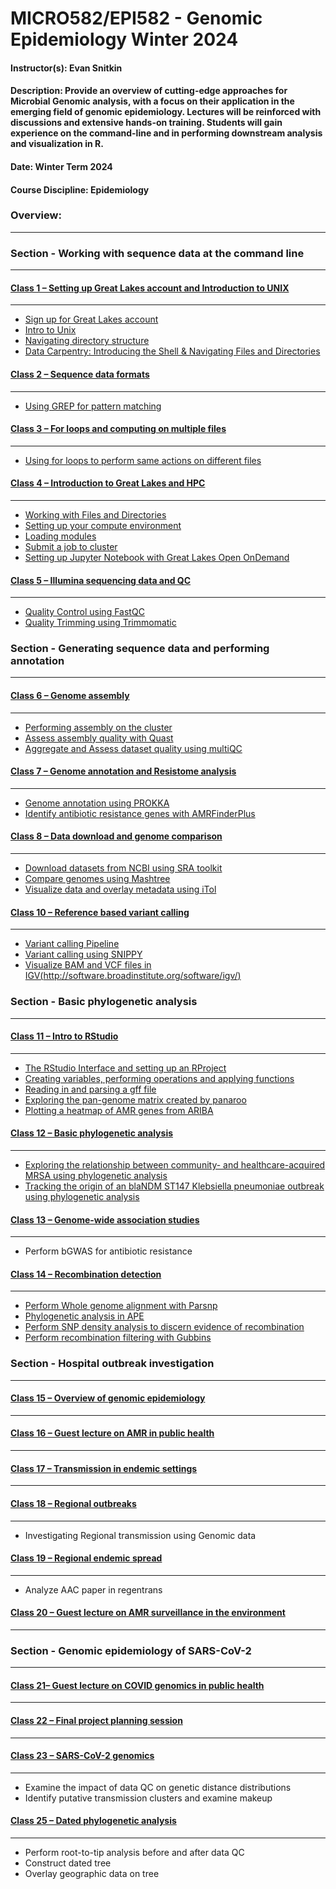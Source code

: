 # MICRO582/EPI582 - Genomic Epidemiology Winter 2024

#### Instructor(s): Evan Snitkin

#### Description: Provide an overview of cutting-edge approaches for Microbial Genomic analysis, with a focus on their application in the emerging field of genomic epidemiology. Lectures will be reinforced with discussions and extensive hands-on training. Students will gain experience on the command-line and in performing downstream analysis and visualization in R.

#### Date: Winter Term 2024

#### Course Discipline: Epidemiology

### Overview:
------------

### Section - Working with sequence data at the command line
--------------------------------------------------------

#### [Class 1 – Setting up Great Lakes account and Introduction to UNIX](https://github.com/Snitkin-Lab-Umich/MICRO582-EPI582-Winter-2024/blob/main/class/class1/README.md)
***

- [Sign up for Great Lakes account](https://github.com/Snitkin-Lab-Umich/MICRO582-EPI582-Winter-2024/blob/main/class/class1/README.md#sign-up-for-great-lakes-account)
- [Intro to Unix](https://github.com/Snitkin-Lab-Umich/MICRO582-EPI582-Winter-2024/blob/main/class/class1/README.md#intro-to-unix)
- [Navigating directory structure](https://github.com/Snitkin-Lab-Umich/MICRO582-EPI582-Winter-2024/blob/main/class/class1/README.md#navigating-directory-structure)
- [Data Carpentry: Introducing the Shell & Navigating Files and Directories](https://github.com/Snitkin-Lab-Umich/MICRO582-EPI582-Winter-2024/blob/main/class/class1/README.md#data-carpentry:-introducing-the-shell-&-navigating-files-and-directories)

#### [Class 2 – Sequence data formats](https://github.com/Snitkin-Lab-Umich/MICRO582-EPI582-Winter-2024/blob/main/class/class2/README.md)
***

- [Using GREP for pattern matching](https://github.com/Snitkin-Lab-Umich/MICRO582-EPI582-Winter-2024/blob/main/class/class2/README.md#using-grep-for-pattern-matching)

#### [Class 3 – For loops and computing on multiple files](https://github.com/Snitkin-Lab-Umich/MICRO582-EPI582-Winter-2024/blob/main/class/class3/README.md)
***

- [Using for loops to perform same actions on different files](https://github.com/Snitkin-Lab-Umich/MICRO582-EPI582-Winter-2024/blob/main/class/class3/README.md#using-for-loops-to-perform-same-actions-on-different-files)

#### [Class 4 – Introduction to Great Lakes and HPC](https://github.com/Snitkin-Lab-Umich/MICRO582-EPI582-Winter-2024/blob/main/class/class4/README.md)
***

- [Working with Files and Directories](https://github.com/Snitkin-Lab-Umich/MICRO582-EPI582-Winter-2024/blob/main/class/class4/README.md#working-with-files-and-directories)
- [Setting up your compute environment](https://github.com/Snitkin-Lab-Umich/MICRO582-EPI582-Winter-2024/blob/main/class/class4/README.md#setting-up-your-compute-environment)
- [Loading modules](https://github.com/Snitkin-Lab-Umich/MICRO582-EPI582-Winter-2024/blob/main/class/class4/README.md#loading-modules)
- [Submit a job to cluster](https://github.com/Snitkin-Lab-Umich/MICRO582-EPI582-Winter-2024/blob/main/class/class4/README.md#submit-a-job-to-cluster)
- [Setting up Jupyter Notebook with Great Lakes Open OnDemand](https://github.com/Snitkin-Lab-Umich/MICRO582-EPI582-Winter-2024/blob/main/class/class4/README.md#setting-up-jupyter-notebook-with-great-lakes-open-ondemand)

#### [Class 5 – Illumina sequencing data and QC](https://github.com/Snitkin-Lab-Umich/MICRO582-EPI582-Winter-2024/blob/main/class/class5/README.md)
***

- [Quality Control using FastQC](https://github.com/Snitkin-Lab-Umich/MICRO582-EPI582-Winter-2024/blob/main/class/class5/README.md#quality-control-using-fastqc)
- [Quality Trimming using Trimmomatic](https://github.com/Snitkin-Lab-Umich/MICRO582-EPI582-Winter-2024/blob/main/class/class5/README.md#quality-trimming-using-trimmomatic)


### Section - Generating sequence data and performing annotation
------------------------------------------------------------

#### [Class 6 – Genome assembly](https://github.com/Snitkin-Lab-Umich/MICRO582-EPI582-Winter-2024/blob/main/class/class6/README.md)
***

- [Performing assembly on the cluster](https://github.com/Snitkin-Lab-Umich/MICRO582-EPI582-Winter-2024/blob/main/class/class6/README.md#performing-assembly-on-the-cluster)
- [Assess assembly quality with Quast](https://github.com/Snitkin-Lab-Umich/MICRO582-EPI582-Winter-2024/blob/main/class/class6/README.md#assess-assembly-quality-with-quast)
- [Aggregate and Assess dataset quality using multiQC](https://github.com/Snitkin-Lab-Umich/MICRO582-EPI582-Winter-2024/blob/main/class/class6/README.md#aggregate-and-assess-dataset-quality-using-multiqc)

#### [Class 7 – Genome annotation and Resistome analysis](https://github.com/Snitkin-Lab-Umich/MICRO582-EPI582-Winter-2024/blob/main/class/class7/README.md)
***

- [Genome annotation using PROKKA](https://github.com/Snitkin-Lab-Umich/MICRO582-EPI582-Winter-2024/blob/main/class/class7/README.md#genome-annotation-using-prokka)
- [Identify antibiotic resistance genes with AMRFinderPlus](https://github.com/Snitkin-Lab-Umich/MICRO582-EPI582-Winter-2024/blob/main/class/class7/README.md#identify-antibiotic-resistance-genes-with-AMRFinderPlus)


<!---
#### [Class 8 – Resistome analysis](https://github.com/Snitkin-Lab-Umich/MICRO582-EPI582-Winter-2024/blob/main/class/class8/README.md)
***

- [Determine which genomes contain KPC genes using BLAST](https://github.com/Snitkin-Lab-Umich/MICRO582-EPI582-Winter-2024/blob/main/class/class8/README.md#determine-which-genomes-contain-KPC-genes-using-blast)
- [Perform pan-genome analysis with Panaroo](https://github.com/Snitkin-Lab-Umich/MICRO582-EPI582-Winter-2024/blob/main/class/class7/README.md#perform-pan-genome-analysis-with-panaroo)

-->
  
#### [Class 8 – Data download and genome comparison](https://github.com/Snitkin-Lab-Umich/MICRO582-EPI582-Winter-2024/blob/main/class/class8/README.md)
***

- [Download datasets from NCBI using SRA toolkit](https://github.com/Snitkin-Lab-Umich/MICRO582-EPI582-Winter-2024/blob/main/class/class9/README.md#download-datasets-from-ncbi-using-sra-toolkit)
- [Compare genomes using Mashtree](https://github.com/Snitkin-Lab-Umich/MICRO582-EPI582-Winter-2024/blob/main/class/class9/README.md#compare-genomes-using-mashtree)
- [Visualize data and overlay metadata using iTol](https://github.com/Snitkin-Lab-Umich/MICRO582-EPI582-Winter-2024/blob/main/class/class9/README.md#visualize-our-tree-and-metadata-using-itol)

#### [Class 10 – Reference based variant calling](https://github.com/Snitkin-Lab-Umich/MICRO582-EPI582-Winter-2024/blob/main/class/class10/README.md)
***

- [Variant calling Pipeline](https://github.com/Snitkin-Lab-Umich/MICRO582-EPI582-Winter-2024/blob/main/class/class10/README.md#variant-calling-pipeline)
- [Variant calling using SNIPPY](https://github.com/Snitkin-Lab-Umich/MICRO582-EPI582-Winter-2024/blob/main/class/class10/README.md#variant-calling-using-snippy)
- [Visualize BAM and VCF files in IGV(http://software.broadinstitute.org/software/igv/)](https://github.com/Snitkin-Lab-Umich/MICRO582-EPI582-Winter-2024/blob/main/class/class10/README.md#visualize-bam-and-vcf-files-in-IGV)


### Section - Basic phylogenetic analysis
-------------------------------------

#### [Class 11 – Intro to RStudio](https://github.com/Snitkin-Lab-Umich/MICRO582-EPI582-Winter-2024/blob/main/class/class11/README.md)
***

- [The RStudio Interface and setting up an RProject](https://github.com/Snitkin-Lab-Umich/MICRO582-EPI582-Winter-2024/blob/main/class/class11/README.md#the-rstudio-interface-and-setting-up-an-rproject)
- [Creating variables, performing operations and applying functions](https://github.com/Snitkin-Lab-Umich/MICRO582-EPI582-Winter-2024/blob/main/class/class11/README.md#creating-variables,-performing-operations-and-applying-functions)
- [Reading in and parsing a gff file](https://github.com/Snitkin-Lab-Umich/MICRO582-EPI582-Winter-2024/blob/main/class/class11/README.md#reading-in-and-parsing-a-gff-file)
- [Exploring the pan-genome matrix created by panaroo](https://github.com/Snitkin-Lab-Umich/MICRO582-EPI582-Winter-2024/blob/main/class/class11/README.md#exploring-the-pan-genome-matrix-created-by-panaroo)
- [Plotting a heatmap of AMR genes from ARIBA](https://github.com/Snitkin-Lab-Umich/MICRO582-EPI582-Winter-2024/blob/main/class/class11/README.md#plotting-a-heatmap-of-AMR-genes-from-ariba)


#### [Class 12 – Basic phylogenetic analysis](https://github.com/Snitkin-Lab-Umich/MICRO582-EPI582-Winter-2024/blob/main/class/class12/README.md)
***

- [Exploring the relationship between community- and healthcare-acquired MRSA using phylogenetic analysis](https://github.com/Snitkin-Lab-Umich/MICRO582-EPI582-Winter-2024/blob/main/class/class12/README.md#exploring-the-relationship-between-community-and-healthcare-acquired-mrsa-using-phylogenetic-analysis)
- [Tracking the origin of an blaNDM ST147 Klebsiella pneumoniae outbreak using phylogenetic analysis](https://github.com/Snitkin-Lab-Umich/MICRO582-EPI582-Winter-2024/blob/main/class/class12/README.md#tracking-the-origin-of-an-blandm-st147-klebsiella-pneumoniae-outbreak-using-phylogenetic-analysis)

#### [Class 13 – Genome-wide association studies](https://github.com/Snitkin-Lab-Umich/MICRO582-EPI582-Winter-2024/blob/main/class/class13/README.md)
***

- Perform bGWAS for antibiotic resistance


#### [Class 14 – Recombination detection](https://github.com/Snitkin-Lab-Umich/MICRO582-EPI582-Winter-2024/blob/main/class/class14/README.md)
***

- [Perform Whole genome alignment with Parsnp](https://github.com/Snitkin-Lab-Umich/MICRO582-EPI582-Winter-2024/blob/main/class/class14/README.md#perform-whole-genome-alignment-with-parsnp)
- [Phylogenetic analysis in APE](https://github.com/Snitkin-Lab-Umich/MICRO582-EPI582-Winter-2024/blob/main/class/class14/README.md#phylogenetic-analysis-in-ape)
- [Perform SNP density analysis to discern evidence of recombination](https://github.com/Snitkin-Lab-Umich/MICRO582-EPI582-Winter-2024/blob/main/class/class14/README.md#perform-snp-density-analysis-to-discern-evidence-of-recombination)
- [Perform recombination filtering with Gubbins](https://github.com/Snitkin-Lab-Umich/MICRO582-EPI582-Winter-2024/blob/main/class/class14/README.md#perform-recombination-filtering-with-gubbins)

### Section - Hospital outbreak investigation
----------------------------------------------------

#### [Class 15 – Overview of genomic epidemiology](https://github.com/Snitkin-Lab-Umich/MICRO582-EPI582-Winter-2024/blob/main/class/class15/README.md)
***




#### [Class 16 – Guest lecture on AMR in public health](https://github.com/Snitkin-Lab-Umich/MICRO582-EPI582-Winter-2024/blob/main/class/class16/README.md)
***




#### [Class 17 – Transmission in endemic settings](https://github.com/Snitkin-Lab-Umich/MICRO582-EPI582-Winter-2024/blob/main/class/class17/README.md)
***




#### [Class 18 – Regional outbreaks](https://github.com/Snitkin-Lab-Umich/MICRO582-EPI582-Winter-2024/blob/main/class/class18/README.md)
***

-  Investigating Regional transmission using Genomic data


#### [Class 19 – Regional endemic spread](https://github.com/Snitkin-Lab-Umich/MICRO582-EPI582-Winter-2024/blob/main/class/class19/README.md)
***

- Analyze AAC paper in regentrans

#### [Class 20 – Guest lecture on AMR surveillance in the environment](https://github.com/Snitkin-Lab-Umich/MICRO582-EPI582-Winter-2024/blob/main/class/class20/README.md)
***


### Section - Genomic epidemiology of SARS-CoV-2
--------------------------------------------
#### [Class 21– Guest lecture on COVID genomics in public health](https://github.com/Snitkin-Lab-Umich/MICRO582-EPI582-Winter-2024/blob/main/class/class21/README.md)
***

#### [Class 22 – Final project planning session](https://github.com/Snitkin-Lab-Umich/MICRO582-EPI582-Winter-2024/blob/main/class/class22/README.md)
***


#### [Class 23 – SARS-CoV-2 genomics](https://github.com/Snitkin-Lab-Umich/MICRO582-EPI582-Winter-2024/blob/main/class/class23/README.md)
***

- Examine the impact of data QC on genetic distance distributions
- Identify putative transmission clusters and examine makeup

#### [Class 25 – Dated phylogenetic analysis](https://github.com/Snitkin-Lab-Umich/MICRO582-EPI582-Winter-2024/blob/main/class/class24/README.md)
***

- Perform root-to-tip analysis before and after data QC
- Construct dated tree
- Overlay geographic data on tree

